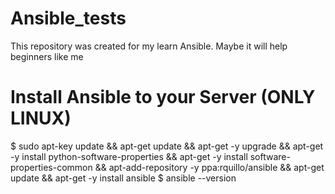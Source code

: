 # Ansible_tests
This repository was created for my learn Ansible. Maybe it will help beginners like me
# Install Ansible to your Server (ONLY LINUX)

$ sudo apt-key update && apt-get update && apt-get -y upgrade && apt-get -y install python-software-properties && apt-get -y install software-properties-common && apt-add-repository -y ppa:rquillo/ansible && apt-get update && apt-get -y install ansible
$ ansible --version

